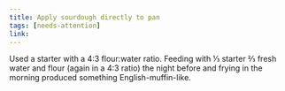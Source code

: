 ```yaml
---
title: Apply sourdough directly to pan
tags: [needs-attention]
link: 
---
```

Used a starter with a 4:3 flour:water ratio. Feeding with ⅓ starter ⅔ fresh water and flour (again in a 4:3 ratio) the night before and frying in the morning produced something English-muffin-like.

